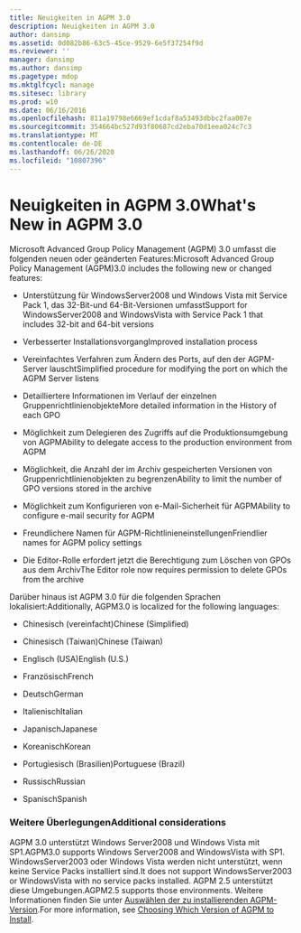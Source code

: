 ```yaml
---
title: Neuigkeiten in AGPM 3.0
description: Neuigkeiten in AGPM 3.0
author: dansimp
ms.assetid: 0d082b86-63c5-45ce-9529-6e5f37254f9d
ms.reviewer: ''
manager: dansimp
ms.author: dansimp
ms.pagetype: mdop
ms.mktglfcycl: manage
ms.sitesec: library
ms.prod: w10
ms.date: 06/16/2016
ms.openlocfilehash: 811a19798e6669ef1cdaf8a53493dbbc2faa007e
ms.sourcegitcommit: 354664bc527d93f80687cd2eba70d1eea024c7c3
ms.translationtype: MT
ms.contentlocale: de-DE
ms.lasthandoff: 06/26/2020
ms.locfileid: "10807396"
---
```

# <span data-ttu-id="69303-103">Neuigkeiten in AGPM 3.0</span><span class="sxs-lookup"><span data-stu-id="69303-103">What's New in AGPM 3.0</span></span>


<span data-ttu-id="69303-104">Microsoft Advanced Group Policy Management (AGPM) 3.0 umfasst die folgenden neuen oder geänderten Features:</span><span class="sxs-lookup"><span data-stu-id="69303-104">Microsoft Advanced Group Policy Management (AGPM)3.0 includes the following new or changed features:</span></span>

-   <span data-ttu-id="69303-105">Unterstützung für WindowsServer2008 und Windows Vista mit Service Pack 1, das 32-Bit-und 64-Bit-Versionen umfasst</span><span class="sxs-lookup"><span data-stu-id="69303-105">Support for WindowsServer2008 and WindowsVista with Service Pack 1 that includes 32-bit and 64-bit versions</span></span>

-   <span data-ttu-id="69303-106">Verbesserter Installationsvorgang</span><span class="sxs-lookup"><span data-stu-id="69303-106">Improved installation process</span></span>

-   <span data-ttu-id="69303-107">Vereinfachtes Verfahren zum Ändern des Ports, auf den der AGPM-Server lauscht</span><span class="sxs-lookup"><span data-stu-id="69303-107">Simplified procedure for modifying the port on which the AGPM Server listens</span></span>

-   <span data-ttu-id="69303-108">Detailliertere Informationen im Verlauf der einzelnen Gruppenrichtlinienobjekte</span><span class="sxs-lookup"><span data-stu-id="69303-108">More detailed information in the History of each GPO</span></span>

-   <span data-ttu-id="69303-109">Möglichkeit zum Delegieren des Zugriffs auf die Produktionsumgebung von AGPM</span><span class="sxs-lookup"><span data-stu-id="69303-109">Ability to delegate access to the production environment from AGPM</span></span>

-   <span data-ttu-id="69303-110">Möglichkeit, die Anzahl der im Archiv gespeicherten Versionen von Gruppenrichtlinienobjekten zu begrenzen</span><span class="sxs-lookup"><span data-stu-id="69303-110">Ability to limit the number of GPO versions stored in the archive</span></span>

-   <span data-ttu-id="69303-111">Möglichkeit zum Konfigurieren von e-Mail-Sicherheit für AGPM</span><span class="sxs-lookup"><span data-stu-id="69303-111">Ability to configure e-mail security for AGPM</span></span>

-   <span data-ttu-id="69303-112">Freundlichere Namen für AGPM-Richtlinieneinstellungen</span><span class="sxs-lookup"><span data-stu-id="69303-112">Friendlier names for AGPM policy settings</span></span>

-   <span data-ttu-id="69303-113">Die Editor-Rolle erfordert jetzt die Berechtigung zum Löschen von GPOs aus dem Archiv</span><span class="sxs-lookup"><span data-stu-id="69303-113">The Editor role now requires permission to delete GPOs from the archive</span></span>

<span data-ttu-id="69303-114">Darüber hinaus ist AGPM 3.0 für die folgenden Sprachen lokalisiert:</span><span class="sxs-lookup"><span data-stu-id="69303-114">Additionally, AGPM3.0 is localized for the following languages:</span></span>

-   <span data-ttu-id="69303-115">Chinesisch (vereinfacht)</span><span class="sxs-lookup"><span data-stu-id="69303-115">Chinese (Simplified)</span></span>

-   <span data-ttu-id="69303-116">Chinesisch (Taiwan)</span><span class="sxs-lookup"><span data-stu-id="69303-116">Chinese (Taiwan)</span></span>

-   <span data-ttu-id="69303-117">Englisch (USA)</span><span class="sxs-lookup"><span data-stu-id="69303-117">English (U.S.)</span></span>

-   <span data-ttu-id="69303-118">Französisch</span><span class="sxs-lookup"><span data-stu-id="69303-118">French</span></span>

-   <span data-ttu-id="69303-119">Deutsch</span><span class="sxs-lookup"><span data-stu-id="69303-119">German</span></span>

-   <span data-ttu-id="69303-120">Italienisch</span><span class="sxs-lookup"><span data-stu-id="69303-120">Italian</span></span>

-   <span data-ttu-id="69303-121">Japanisch</span><span class="sxs-lookup"><span data-stu-id="69303-121">Japanese</span></span>

-   <span data-ttu-id="69303-122">Koreanisch</span><span class="sxs-lookup"><span data-stu-id="69303-122">Korean</span></span>

-   <span data-ttu-id="69303-123">Portugiesisch (Brasilien)</span><span class="sxs-lookup"><span data-stu-id="69303-123">Portuguese (Brazil)</span></span>

-   <span data-ttu-id="69303-124">Russisch</span><span class="sxs-lookup"><span data-stu-id="69303-124">Russian</span></span>

-   <span data-ttu-id="69303-125">Spanisch</span><span class="sxs-lookup"><span data-stu-id="69303-125">Spanish</span></span>

### <span data-ttu-id="69303-126">Weitere Überlegungen</span><span class="sxs-lookup"><span data-stu-id="69303-126">Additional considerations</span></span>

<span data-ttu-id="69303-127">AGPM 3.0 unterstützt Windows Server2008 und Windows Vista mit SP1.</span><span class="sxs-lookup"><span data-stu-id="69303-127">AGPM3.0 supports Windows Server2008 and WindowsVista with SP1.</span></span> <span data-ttu-id="69303-128">WindowsServer2003 oder Windows Vista werden nicht unterstützt, wenn keine Service Packs installiert sind.</span><span class="sxs-lookup"><span data-stu-id="69303-128">It does not support WindowsServer2003 or WindowsVista with no service packs installed.</span></span> <span data-ttu-id="69303-129">AGPM 2.5 unterstützt diese Umgebungen.</span><span class="sxs-lookup"><span data-stu-id="69303-129">AGPM2.5 supports those environments.</span></span> <span data-ttu-id="69303-130">Weitere Informationen finden Sie unter [Auswählen der zu installierenden AGPM-Version](choosing-which-version-of-agpm-to-install.md).</span><span class="sxs-lookup"><span data-stu-id="69303-130">For more information, see [Choosing Which Version of AGPM to Install](choosing-which-version-of-agpm-to-install.md).</span></span>

 

 





